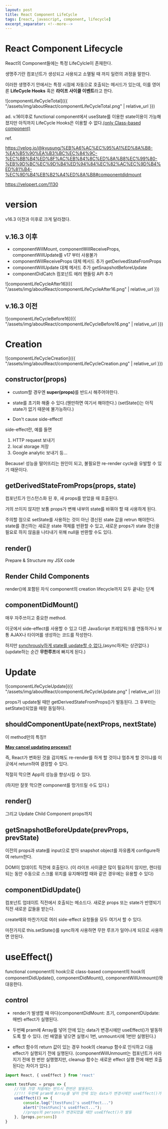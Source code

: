 ```yaml
---
layout: post
title: React Component LifeCycle
tags: [react, javascript, component, lifecycle]
excerpt_separator: <!--more-->
---
```


# React Component Lifecycle

React의 Component들에는 특정 LifeCylcle이 존재한다.

생명주기란 컴포넌트가 생성되고 사용되고 소멸될 때 까지 일련의 과정을 말한다.

<!--more-->

이러한 생명주기 안에서는 특정 시점에 자동으로 호출되는 메서드가 있는데, 이를 영어론 <b>LifeCycle Hooks</b> 혹은 <b>라이프 사이클 이벤트</b>라고 한다.

![componentLifeCycleTotal]({{ "/assets/img/aboutReact/componentLifeCycleTotal.png" | relative_url }})

ad. v.16이후로 functional component에서 useState를 이용한 state이용이 가능해졌지만 아직까지 LifeCycle Hooks은 이용할 수 없다.<u>(only Class-based component)</u>

ref.

https://velog.io/@kyusung/%EB%A6%AC%EC%95%A1%ED%8A%B8-%EA%B5%90%EA%B3%BC%EC%84%9C-%EC%BB%B4%ED%8F%AC%EB%84%8C%ED%8A%B8%EC%99%80-%EB%9D%BC%EC%9D%B4%ED%94%84%EC%82%AC%EC%9D%B4%ED%81%B4-%EC%9D%B4%EB%B2%A4%ED%8A%B8#componentdidmount

https://velopert.com/1130

# version

v16.3 이전과 이후로 크게 달라졌다.

## v.16.3 이후

- componentWillMount, componentWillReceiveProps, componentWillUpdate를 v17 부터 사용불가
- componentWillReceiveProps 대체 메서드 추가 getDerivedStateFromProps
- componentWillUpdate 대체 메서드 추가 getSnapshotBeforeUpdate
- componentDidCatch 컴포넌트 에러 핸들링 API 추가

![componentLifeCycleAfter16]({{ "/assets/img/aboutReact/componentLifeCycleAfter16.png" | relative_url }})

## v.16.3 이전

![componentLifeCycleBefore16]({{ "/assets/img/aboutReact/componentLifeCycleBefore16.png" | relative_url }})

# Creation

![componentLifeCycleCreation]({{ "/assets/img/aboutReact/componentLifeCycleCreation.png" | relative_url }})

## constructor(props)

- custom할 경우엔 <b>super(props)</b>를 반드시 해주어야한다.

- state를 초기화 해줄 수 있다.(웬만하면 여기서 해야한다.) (setState()는 아직 state가 없기 때문에 불가능하다.)

- Don't cause side-effect!

side-effect란, 예를 들면

1. HTTP request 보내기
2. local storage 저장
3. Google analytic 보내기 등...

Because! 성능을 떨어뜨리는 원인이 되고, 불필요한 re-render cycle을 유발할 수 있기 때문이다.

## getDerivedStateFromProps(props, state)

컴포넌트가 인스턴스화 된 후, 새 props를 받았을 때 호출된다.

거의 쓰이지 않지만 보통 props가 변해 내부의 state를 바꿔야 할 때 사용하게 된다.

주의할 점으로 setState를 사용하는 것이 아닌 갱신된 state 값을 retrun 해야한다. state를 갱신하는 새로운 state 객체를 반환할 수 있고, 새로운 props가 state 갱신을 필요로 하지 않음을 나타내기 위해 null을 반환할 수도 있다.

## render()

Prepare & Structure my JSX code

## Render Child Components

render()에 포함된 자식 component의 creation lifecycle까지 모두 끝내는 단계

## componentDidMount()

매우 자주쓰이고 중요한 method.

이곳에서 side-effect를 사용할 수 있고 다른 JavaScript 프레임워크를 연동하거나 보통 AJAX나 타이머를 생성하는 코드를 작성한다.

하지만 <u>synchrously하게 state를 update할 수 없다.</u>(async하게는 상관없다.)(update하는 순간 <b>무한루프</b>에 빠지게 된다.)

# Update

![componentLifeCycleUpdate]({{ "/assets/img/aboutReact/componentLifeCycleUpdate.png" | relative_url }})

props가 update될 때만 getDerivedStateFromProps()가 발동된다. 그 후부터는 setState()되었을 때랑 동일하다.

## shouldComponentUpate(nextProps, nextState)

이 method만의 특징!!

<u><b>May cancel updating process!!</b></u>

즉, React가 변화된 것을 감지해도 re-render를 하게 할 것이냐 멈추게 할 것이냐를 이곳에서 return하여 결정할 수 있다.

적절히 막으면 App의 성능을 향상시킬 수 있다.

(하지만 잘못 막으면 component를 망가뜨릴 수도 있다.)

## render()

그리고 Update Child Component props까지

## getSnapshotBeforeUpdate(prevProps, prevState)

이전의 props과 state를 input으로 받아 snapshot object를 자유롭게 configure하여 return한다.

DOM이 업데이트 직전에 호출된다. (이 라이프 사이클은 많이 필요하지 않지만, 렌더링되는 동안 수동으로 스크롤 위치를 유지해야할 때와 같은 경우에는 유용할 수 있다)

## componentDidUpdate()

컴포넌트 업데이트 직전에서 호출되는 메소드다. 새로운 props 또는 state가 반영되기 직전 새로운 값들을 받는다.

create때와 마찬가지로 여러 side-effect 요청들을 모두 여기서 할 수 있다.

마찬가지로 this.setState()를 sync하게 사용하면 무한 루프가 일어나게 되므로 사용하면 안된다.

# useEffect()

functional component의 hook으로 class-based component의 hook의 componentDidUpdate(), componentDidMount(), componentWillUnmount()와 대응한다.

## control

- render가 발생할 때 마다(componentDidMount: 초기, componentDUpdate: 매번) effect가 실행된다.

- 두번째 pram에 Array를 넣어 안에 있는 data가 변경시에만 useEffect()가 발동하도록 할 수 있다. (빈 배열을 넣으면 실행시 1번, unmount시에 1번만 실행된다.)

- effect 함수의 return 값이 있는 경우 hook의 cleanup 함수로 인식하고 다음 effect가 실행되기 전에 실행된다.  (componentWillUnmount는 컴포넌트가 사라지기 전에 한 번만 실행했지만, cleanup 함수는 새로운 effect 실행 전에 매번 호출된다는 차이가 있다.)

```javascript
import React, { useEffect } from 'react'

const testFunc = props => {
    //기동 가장 처음에는 반드시 한번은 발동된다.
    //!!! 두번째 pram에 Array를 넣어 안에 있는 data가 변경시에만 useEffect()가 발동하도록 할 수 있다.
    useEffect(() => {
        console.log("[testFunc]'s useEffect...")
        alert("[testFunc]'s useEffect...");
        //props의 persons가 변경되었을 때만 useEffect()가 발동
    }, [props.persons])
}

```